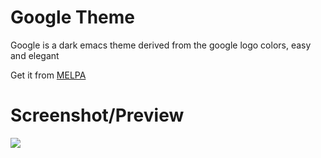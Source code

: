 # Google Theme
Google is a dark emacs theme derived from the google logo colors, easy and elegant

Get it from [MELPA](https://melpa.org/)

# Screenshot/Preview
![](https://raw.githubusercontent.com/Gulkbag/emacs-theme/master/preview.png?token=ALYBYQP77KUCC3BW47DP3XK5EQZMI)

